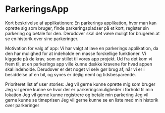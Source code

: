 # ParkeringsApp

Kort beskrivelse af applikationen:
En parkerings applikation, hvor man kan oprette sig som bruger, finde parkeringspladser på et kort, register sin parkering og betale for den. Derudover skal det være muligt for brugeren at se en historik over sine parkeringer.

Motivation for valg af app:
Vi har valgt at lave en parkerings applikation, da den har mulighed for at indeholde en masse forskellige funktioner. Vi kiggede på de krav, som er stillet til vores app projekt. Ud fra det kom vi frem til, at en parkerings app ville kunne dække kravene for hvad appen skal indeholde. Derudover er det noget vi selv gør brug af, når vi er i besiddelse af en bil, og synes er dejlig nemt og tidsbesparende.

Prioriteret list af user stories:
Jeg vil gerne kunne oprette mig som bruger
Jeg vil gerne kunne se hvor der er parkeringsmuligheder i forhold til min lokation
Jeg vil gerne kunne registrere og betale min parkering
Jeg vil gerne kunne se timeprisen
Jeg vil gerne kunne se en liste med min historik over parkeringer

